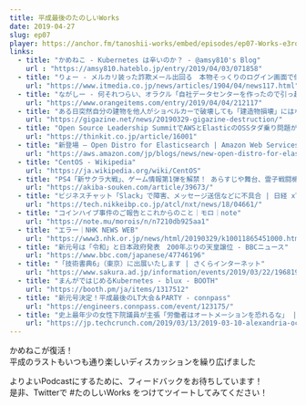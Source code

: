 ```yaml
---
title: 平成最後のたのしいWorks
date: 2019-04-27
slug: ep07
player: https://anchor.fm/tanoshii-works/embed/episodes/ep07-Works-e3rqqk
links:
  - title: "かめねこ - Kubernetes は辛いのか？ - @amsy810's Blog"
    url : "https://amsy810.hateblo.jp/entry/2019/04/03/071858"
  - title: "りょー - メルカリ装った詐欺メール出回る　本物そっくりのログイン画面で個人情報狙う - ITmedia NEWS"
    url: "https://www.itmedia.co.jp/news/articles/1904/04/news117.html"
  - title: "ながしー - 何それつらい、オラクル「自社データセンターを作ったので引っ越ししてください」、客「何ですと？」 - orangeitems’s diary"
    url: "https://www.orangeitems.com/entry/2019/04/04/212117"
  - title: "ある日突然自分の建物を他人がショベルカーで破壊しても「建造物損壊」にはならないのか？ - GIGAZINE"
    url: "https://gigazine.net/news/20190329-gigazine-destruction/"
  - title: "Open Source Leadership SummitでAWSとElasticのOSSタダ乗り問題が再燃。コミュニティは静観か？ | Think IT（シンクイット）"
    url: "https://thinkit.co.jp/article/16001"
  - title: "新登場 – Open Distro for Elasticsearch | Amazon Web Services ブログ"
    url: "https://aws.amazon.com/jp/blogs/news/new-open-distro-for-elasticsearch/"
  - title: "CentOS - Wikipedia"
    url: "https://ja.wikipedia.org/wiki/CentOS"
  - title: "PS4「新サクラ大戦」、ゲーム情報第1弾を解禁！ あらすじや舞台、霊子戦闘機が公開に - アキバ総研"
    url: "https://akiba-souken.com/article/39673/"
  - title: "ビジネスチャット「Slack」で障害、メッセージ送信などに不具合 | 日経 xTECH（クロステック）"
    url: "https://tech.nikkeibp.co.jp/atcl/nxt/news/18/04661/"
  - title: "コインハイブ事件のご報告とこれからのこと｜モロ｜note"
    url: "https://note.mu/morois/n/n7210db925aa1"
  - title: "エラー｜NHK NEWS WEB"
    url: "https://www3.nhk.or.jp/news/html/20190329/k10011865451000.html"
  - title: "新元号は「令和」と日本政府発表　200年ぶりの天皇譲位 - BBCニュース"
    url: "https://www.bbc.com/japanese/47746196"
  - title: "「技術書典6」（東京）に出展いたします | さくらインターネット"
    url: "https://www.sakura.ad.jp/information/events/2019/03/22/1968199860/"
  - title: "まんがではじめるKubernetes - blux - BOOTH"
    url: "https://booth.pm/ja/items/1317512"
  - title: "新元号決定！平成最後のLT大会＆PARTY - connpass"
    url: "https://engineers.connpass.com/event/123175/"
  - title: "史上最年少の女性下院議員が主張「労働者はオートメーションを恐れるな」 | TechCrunch Japan"
    url: "https://jp.techcrunch.com/2019/03/13/2019-03-10-alexandria-ocasio-cortez-says-labor-should-not-fear-automation/"
---
```


かめねこが復活！  
平成のラストもいつも通り楽しいディスカッションを繰り広げました

よりよいPodcastにするために、フィードバックをお待ちしています！  
是非、Twitterで #たのしいWorks をつけてツイートしてみてください！
